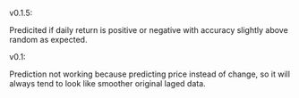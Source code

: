 
v0.1.5:

Predicited if daily return is positive or negative with accuracy slightly above random as expected.

v0.1:

Prediction not working because predicting price instead of change, so it will always tend to look like smoother original laged data.
